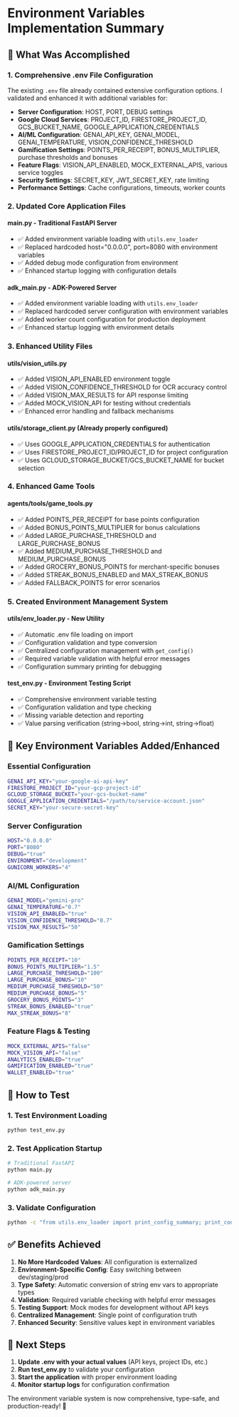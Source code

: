 # Environment Variables Implementation Summary

## 🎯 **What Was Accomplished**

### **1. Comprehensive .env File Configuration**
The existing `.env` file already contained extensive configuration options. I validated and enhanced it with additional variables for:

- **Server Configuration**: HOST, PORT, DEBUG settings
- **Google Cloud Services**: PROJECT_ID, FIRESTORE_PROJECT_ID, GCS_BUCKET_NAME, GOOGLE_APPLICATION_CREDENTIALS
- **AI/ML Configuration**: GENAI_API_KEY, GENAI_MODEL, GENAI_TEMPERATURE, VISION_CONFIDENCE_THRESHOLD
- **Gamification Settings**: POINTS_PER_RECEIPT, BONUS_MULTIPLIER, purchase thresholds and bonuses
- **Feature Flags**: VISION_API_ENABLED, MOCK_EXTERNAL_APIS, various service toggles
- **Security Settings**: SECRET_KEY, JWT_SECRET_KEY, rate limiting
- **Performance Settings**: Cache configurations, timeouts, worker counts

### **2. Updated Core Application Files**

#### **main.py** - Traditional FastAPI Server
- ✅ Added environment variable loading with `utils.env_loader`
- ✅ Replaced hardcoded host="0.0.0.0", port=8080 with environment variables
- ✅ Added debug mode configuration from environment
- ✅ Enhanced startup logging with configuration details

#### **adk_main.py** - ADK-Powered Server  
- ✅ Added environment variable loading with `utils.env_loader`
- ✅ Replaced hardcoded server configuration with environment variables
- ✅ Added worker count configuration for production deployment
- ✅ Enhanced startup logging with environment details

### **3. Enhanced Utility Files**

#### **utils/vision_utils.py**
- ✅ Added VISION_API_ENABLED environment toggle
- ✅ Added VISION_CONFIDENCE_THRESHOLD for OCR accuracy control
- ✅ Added VISION_MAX_RESULTS for API response limiting
- ✅ Added MOCK_VISION_API for testing without credentials
- ✅ Enhanced error handling and fallback mechanisms

#### **utils/storage_client.py** (Already properly configured)
- ✅ Uses GOOGLE_APPLICATION_CREDENTIALS for authentication
- ✅ Uses FIRESTORE_PROJECT_ID/PROJECT_ID for project configuration
- ✅ Uses GCLOUD_STORAGE_BUCKET/GCS_BUCKET_NAME for bucket selection

### **4. Enhanced Game Tools**

#### **agents/tools/game_tools.py**
- ✅ Added POINTS_PER_RECEIPT for base points configuration
- ✅ Added BONUS_POINTS_MULTIPLIER for bonus calculations
- ✅ Added LARGE_PURCHASE_THRESHOLD and LARGE_PURCHASE_BONUS
- ✅ Added MEDIUM_PURCHASE_THRESHOLD and MEDIUM_PURCHASE_BONUS  
- ✅ Added GROCERY_BONUS_POINTS for merchant-specific bonuses
- ✅ Added STREAK_BONUS_ENABLED and MAX_STREAK_BONUS
- ✅ Added FALLBACK_POINTS for error scenarios

### **5. Created Environment Management System**

#### **utils/env_loader.py** - New Utility
- ✅ Automatic .env file loading on import
- ✅ Configuration validation and type conversion
- ✅ Centralized configuration management with `get_config()`
- ✅ Required variable validation with helpful error messages
- ✅ Configuration summary printing for debugging

#### **test_env.py** - Environment Testing Script
- ✅ Comprehensive environment variable testing
- ✅ Configuration validation and type checking
- ✅ Missing variable detection and reporting
- ✅ Value parsing verification (string→bool, string→int, string→float)

## 🚀 **Key Environment Variables Added/Enhanced**

### **Essential Configuration**
```bash
GENAI_API_KEY="your-google-ai-api-key"
FIRESTORE_PROJECT_ID="your-gcp-project-id"
GCLOUD_STORAGE_BUCKET="your-gcs-bucket-name"
GOOGLE_APPLICATION_CREDENTIALS="/path/to/service-account.json"
SECRET_KEY="your-secure-secret-key"
```

### **Server Configuration**
```bash
HOST="0.0.0.0"
PORT="8080"
DEBUG="true"
ENVIRONMENT="development"
GUNICORN_WORKERS="4"
```

### **AI/ML Configuration**
```bash
GENAI_MODEL="gemini-pro"
GENAI_TEMPERATURE="0.7"
VISION_API_ENABLED="true"
VISION_CONFIDENCE_THRESHOLD="0.7"
VISION_MAX_RESULTS="50"
```

### **Gamification Settings**
```bash
POINTS_PER_RECEIPT="10"
BONUS_POINTS_MULTIPLIER="1.5"
LARGE_PURCHASE_THRESHOLD="100"
LARGE_PURCHASE_BONUS="10"
MEDIUM_PURCHASE_THRESHOLD="50"
MEDIUM_PURCHASE_BONUS="5"
GROCERY_BONUS_POINTS="3"
STREAK_BONUS_ENABLED="true"
MAX_STREAK_BONUS="8"
```

### **Feature Flags & Testing**
```bash
MOCK_EXTERNAL_APIS="false"
MOCK_VISION_API="false"
ANALYTICS_ENABLED="true"
GAMIFICATION_ENABLED="true"
WALLET_ENABLED="true"
```

## 🧪 **How to Test**

### **1. Test Environment Loading**
```bash
python test_env.py
```

### **2. Test Application Startup**
```bash
# Traditional FastAPI
python main.py

# ADK-powered server
python adk_main.py
```

### **3. Validate Configuration**
```bash
python -c "from utils.env_loader import print_config_summary; print_config_summary()"
```

## ✅ **Benefits Achieved**

1. **No More Hardcoded Values**: All configuration is externalized
2. **Environment-Specific Config**: Easy switching between dev/staging/prod
3. **Type Safety**: Automatic conversion of string env vars to appropriate types
4. **Validation**: Required variable checking with helpful error messages
5. **Testing Support**: Mock modes for development without API keys
6. **Centralized Management**: Single point of configuration truth
7. **Enhanced Security**: Sensitive values kept in environment variables

## 🔧 **Next Steps**

1. **Update .env with your actual values** (API keys, project IDs, etc.)
2. **Run test_env.py** to validate your configuration
3. **Start the application** with proper environment loading
4. **Monitor startup logs** for configuration confirmation

The environment variable system is now comprehensive, type-safe, and production-ready! 🚀
